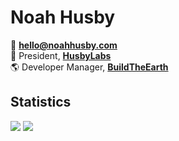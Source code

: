 # Noah Husby
📧 **[hello@noahhusby.com](mailto:hello@noahhusby.com)**  
💼 President, **[HusbyLabs](https://github.com/HusbyLabs)**  
🌎 Developer Manager, **[BuildTheEarth](https://buildtheearth.net/)**

## Statistics
![](https://github-readme-stats.vercel.app/api?username=noahhusby&show_icons=true&show_border=false&count_private=true&hide=contribs)
![](https://github-readme-streak-stats.herokuapp.com/?user=noahhusby&show_border=false)
